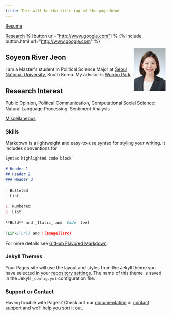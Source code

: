 ```yaml
---
title: This will be the title-tag of the page head
---
```


[Resume](resume.md)

[Research](research.md)
% [button url="http://www.google.com"] %
{% include button.html url="http://www.google.com" %}




<img align="right" src="images/1610365172684.jpg" width=100>

## Soyeon River Jeon

I am a Master's student in Political Science Major at [Seoul National University](button.url="https://en.wikipedia.org/wiki/Seoul_National_University"), South Korea.
My advisor is [Wonho Park](button.url=http://polisci.snu.ac.kr/korean/sub2_01_view.php?id=34).


## Research Interest
Public Opinion, Political Communication, 
Computational Social Science: Natural Language Processing, Sentiment Analysis


[Miscellaneous](misc.md)


### Skills

Markdown is a lightweight and easy-to-use syntax for styling your writing. It includes conventions for

```markdown
Syntax highlighted code block

# Header 1
## Header 2
### Header 3

- Bulleted
- List

1. Numbered
2. List

**Bold** and _Italic_ and `Code` text

[Link](url) and ![Image](src)
```

For more details see [GitHub Flavored Markdown](https://guides.github.com/features/mastering-markdown/).

### Jekyll Themes

Your Pages site will use the layout and styles from the Jekyll theme you have selected in your [repository settings](https://github.com/river-jeon/river-jeon.github.io/settings). The name of this theme is saved in the Jekyll `_config.yml` configuration file.

### Support or Contact

Having trouble with Pages? Check out our [documentation](https://docs.github.com/categories/github-pages-basics/) or [contact support](https://github.com/contact) and we’ll help you sort it out.
